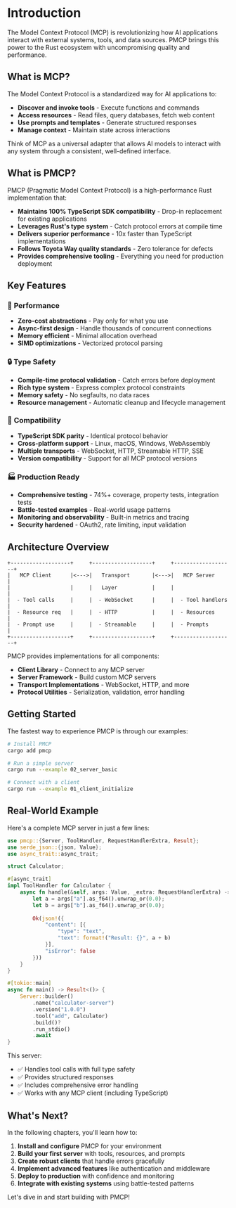 # Introduction

The Model Context Protocol (MCP) is revolutionizing how AI applications interact with external systems, tools, and data sources. PMCP brings this power to the Rust ecosystem with uncompromising quality and performance.

## What is MCP?

The Model Context Protocol is a standardized way for AI applications to:

- **Discover and invoke tools** - Execute functions and commands
- **Access resources** - Read files, query databases, fetch web content  
- **Use prompts and templates** - Generate structured responses
- **Manage context** - Maintain state across interactions

Think of MCP as a universal adapter that allows AI models to interact with any system through a consistent, well-defined interface.

## What is PMCP?

PMCP (Pragmatic Model Context Protocol) is a high-performance Rust implementation that:

- **Maintains 100% TypeScript SDK compatibility** - Drop-in replacement for existing applications
- **Leverages Rust's type system** - Catch protocol errors at compile time
- **Delivers superior performance** - 10x faster than TypeScript implementations  
- **Follows Toyota Way quality standards** - Zero tolerance for defects
- **Provides comprehensive tooling** - Everything you need for production deployment

## Key Features

### 🚀 **Performance**
- **Zero-cost abstractions** - Pay only for what you use
- **Async-first design** - Handle thousands of concurrent connections
- **Memory efficient** - Minimal allocation overhead
- **SIMD optimizations** - Vectorized protocol parsing

### 🔒 **Type Safety**  
- **Compile-time protocol validation** - Catch errors before deployment
- **Rich type system** - Express complex protocol constraints
- **Memory safety** - No segfaults, no data races
- **Resource management** - Automatic cleanup and lifecycle management

### 🔄 **Compatibility**
- **TypeScript SDK parity** - Identical protocol behavior
- **Cross-platform support** - Linux, macOS, Windows, WebAssembly
- **Multiple transports** - WebSocket, HTTP, Streamable HTTP, SSE
- **Version compatibility** - Support for all MCP protocol versions

### 🏭 **Production Ready**
- **Comprehensive testing** - 74%+ coverage, property tests, integration tests
- **Battle-tested examples** - Real-world usage patterns
- **Monitoring and observability** - Built-in metrics and tracing
- **Security hardened** - OAuth2, rate limiting, input validation

## Architecture Overview

```text
+-------------------+     +-------------------+     +-------------------+
|   MCP Client      |<--->|   Transport       |<--->|   MCP Server      |
|                   |     |   Layer           |     |                   |
|  - Tool calls     |     |  - WebSocket      |     |  - Tool handlers  |
|  - Resource req   |     |  - HTTP           |     |  - Resources      |
|  - Prompt use     |     |  - Streamable     |     |  - Prompts        |
+-------------------+     +-------------------+     +-------------------+
```

PMCP provides implementations for all components:

- **Client Library** - Connect to any MCP server
- **Server Framework** - Build custom MCP servers  
- **Transport Implementations** - WebSocket, HTTP, and more
- **Protocol Utilities** - Serialization, validation, error handling

## Getting Started

The fastest way to experience PMCP is through our examples:

```bash
# Install PMCP
cargo add pmcp

# Run a simple server
cargo run --example 02_server_basic

# Connect with a client  
cargo run --example 01_client_initialize
```

## Real-World Example

Here's a complete MCP server in just a few lines:

```rust
use pmcp::{Server, ToolHandler, RequestHandlerExtra, Result};
use serde_json::{json, Value};
use async_trait::async_trait;

struct Calculator;

#[async_trait]
impl ToolHandler for Calculator {
    async fn handle(&self, args: Value, _extra: RequestHandlerExtra) -> Result<Value> {
        let a = args["a"].as_f64().unwrap_or(0.0);
        let b = args["b"].as_f64().unwrap_or(0.0);
        
        Ok(json!({
            "content": [{
                "type": "text", 
                "text": format!("Result: {}", a + b)
            }],
            "isError": false
        }))
    }
}

#[tokio::main]
async fn main() -> Result<()> {
    Server::builder()
        .name("calculator-server")
        .version("1.0.0")
        .tool("add", Calculator)
        .build()?
        .run_stdio()
        .await
}
```

This server:
- ✅ Handles tool calls with full type safety
- ✅ Provides structured responses  
- ✅ Includes comprehensive error handling
- ✅ Works with any MCP client (including TypeScript)

## What's Next?

In the following chapters, you'll learn how to:

1. **Install and configure** PMCP for your environment
2. **Build your first server** with tools, resources, and prompts
3. **Create robust clients** that handle errors gracefully
4. **Implement advanced features** like authentication and middleware
5. **Deploy to production** with confidence and monitoring
6. **Integrate with existing systems** using battle-tested patterns

Let's dive in and start building with PMCP!